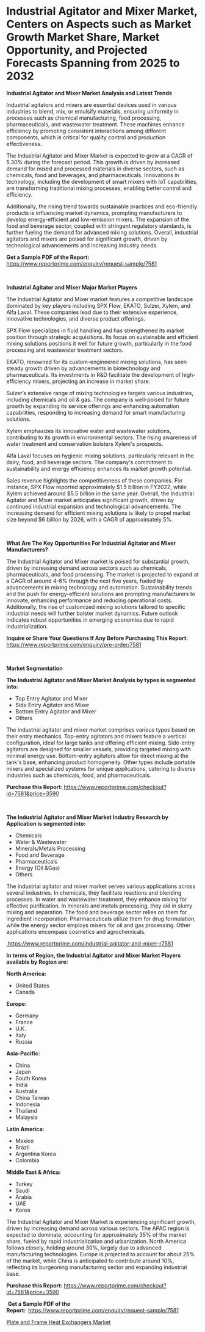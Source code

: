 <p><h1>Industrial Agitator and Mixer Market, Centers on Aspects such as Market Growth Market Share, Market Opportunity, and Projected Forecasts Spanning from 2025 to 2032</h1></p><p><strong>Industrial Agitator and Mixer Market Analysis and Latest Trends</strong></p>
<p><p>Industrial agitators and mixers are essential devices used in various industries to blend, mix, or emulsify materials, ensuring uniformity in processes such as chemical manufacturing, food processing, pharmaceuticals, and wastewater treatment. These machines enhance efficiency by promoting consistent interactions among different components, which is critical for quality control and production effectiveness.</p><p>The Industrial Agitator and Mixer Market is expected to grow at a CAGR of 5.30% during the forecast period. This growth is driven by increased demand for mixed and processed materials in diverse sectors, such as chemicals, food and beverages, and pharmaceuticals. Innovations in technology, including the development of smart mixers with IoT capabilities, are transforming traditional mixing processes, enabling better control and efficiency.</p><p>Additionally, the rising trend towards sustainable practices and eco-friendly products is influencing market dynamics, prompting manufacturers to develop energy-efficient and low-emission mixers. The expansion of the food and beverage sector, coupled with stringent regulatory standards, is further fueling the demand for advanced mixing solutions. Overall, industrial agitators and mixers are poised for significant growth, driven by technological advancements and increasing industry needs.</p></p>
<p><strong>Get a Sample PDF of the Report:&nbsp;</strong> <a href="https://www.reportprime.com/enquiry/request-sample/7581?utm_campaign=2755&utm_medium=2&utm_source=Github&utm_content=ia&utm_term=19032025&utm_id=industrial-agitator-and-mixer">https://www.reportprime.com/enquiry/request-sample/7581</a></p>
<p>&nbsp;</p>
<p><strong>Industrial Agitator and Mixer Major Market Players</strong></p>
<p><p>The Industrial Agitator and Mixer market features a competitive landscape dominated by key players including SPX Flow, EKATO, Sulzer, Xylem, and Alfa Laval. These companies lead due to their extensive experience, innovative technologies, and diverse product offerings.</p><p>SPX Flow specializes in fluid handling and has strengthened its market position through strategic acquisitions. Its focus on sustainable and efficient mixing solutions positions it well for future growth, particularly in the food processing and wastewater treatment sectors.</p><p>EKATO, renowned for its custom-engineered mixing solutions, has seen steady growth driven by advancements in biotechnology and pharmaceuticals. Its investments in R&D facilitate the development of high-efficiency mixers, projecting an increase in market share.</p><p>Sulzer’s extensive range of mixing technologies targets various industries, including chemicals and oil & gas. The company is well-poised for future growth by expanding its service offerings and enhancing automation capabilities, responding to increasing demand for smart manufacturing solutions.</p><p>Xylem emphasizes its innovative water and wastewater solutions, contributing to its growth in environmental sectors. The rising awareness of water treatment and conservation bolsters Xylem's prospects.</p><p>Alfa Laval focuses on hygienic mixing solutions, particularly relevant in the dairy, food, and beverage sectors. The company's commitment to sustainability and energy efficiency enhances its market growth potential.</p><p>Sales revenue highlights the competitiveness of these companies. For instance, SPX Flow reported approximately $1.5 billion in FY2022, while Xylem achieved around $5.5 billion in the same year. Overall, the Industrial Agitator and Mixer market anticipates significant growth, driven by continued industrial expansion and technological advancements. The increasing demand for efficient mixing solutions is likely to propel market size beyond $6 billion by 2026, with a CAGR of approximately 5%.</p></p>
<p>&nbsp;</p>
<p><strong>What Are The Key Opportunities For Industrial Agitator and Mixer Manufacturers?</strong></p>
<p><p>The Industrial Agitator and Mixer market is poised for substantial growth, driven by increasing demand across sectors such as chemicals, pharmaceuticals, and food processing. The market is projected to expand at a CAGR of around 4-6% through the next five years, fueled by advancements in mixing technology and automation. Sustainability trends and the push for energy-efficient solutions are prompting manufacturers to innovate, enhancing performance and reducing operational costs. Additionally, the rise of customized mixing solutions tailored to specific industrial needs will further bolster market dynamics. Future outlook indicates robust opportunities in emerging economies due to rapid industrialization.</p></p>
<p><strong>Inquire or Share Your Questions If Any Before Purchasing This Report:</strong> <a href="https://www.reportprime.com/enquiry/pre-order/7581?utm_campaign=2755&utm_medium=2&utm_source=Github&utm_content=ia&utm_term=19032025&utm_id=industrial-agitator-and-mixer">https://www.reportprime.com/enquiry/pre-order/7581</a></p>
<p>&nbsp;</p>
<p><strong>Market Segmentation</strong></p>
<p><strong>The Industrial Agitator and Mixer Market Analysis by types is segmented into:</strong></p>
<p><ul><li>Top Entry Agitator and Mixer</li><li>Side Entry Agitator and Mixer</li><li>Bottom Entry Agitator and Mixer</li><li>Others</li></ul></p>
<p><p>The industrial agitator and mixer market comprises various types based on their entry mechanics. Top-entry agitators and mixers feature a vertical configuration, ideal for large tanks and offering efficient mixing. Side-entry agitators are designed for smaller vessels, providing targeted mixing with minimal energy use. Bottom-entry agitators allow for direct mixing at the tank's base, enhancing product homogeneity. Other types include portable mixers and specialized systems for unique applications, catering to diverse industries such as chemicals, food, and pharmaceuticals.</p></p>
<p><strong>Purchase this Report:&nbsp;</strong><a href="https://www.reportprime.com/checkout?id=7581&price=3590&utm_campaign=2755&utm_medium=2&utm_source=Github&utm_content=ia&utm_term=19032025&utm_id=industrial-agitator-and-mixer">https://www.reportprime.com/checkout?id=7581&price=3590</a></p>
<p>&nbsp;</p>
<p><strong>The Industrial Agitator and Mixer Market Industry Research by Application is segmented into:</strong></p>
<p><ul><li>Chemicals</li><li>Water & Wastewater</li><li>Minerals/Metals Processing</li><li>Food and Beverage</li><li>Pharmaceuticals</li><li>Energy (Oil &Gas)</li><li>Others</li></ul></p>
<p><p>The industrial agitator and mixer market serves various applications across several industries. In chemicals, they facilitate reactions and blending processes. In water and wastewater treatment, they enhance mixing for effective purification. In minerals and metals processing, they aid in slurry mixing and separation. The food and beverage sector relies on them for ingredient incorporation. Pharmaceuticals utilize them for drug formulation, while the energy sector employs mixers for oil and gas processing. Other applications encompass cosmetics and agrochemicals.</p></p>
<p><a href="https://www.reportprime.com/industrial-agitator-and-mixer-r7581?utm_campaign=2755&utm_medium=2&utm_source=Github&utm_content=ia&utm_term=19032025&utm_id=industrial-agitator-and-mixer">&nbsp;https://www.reportprime.com/industrial-agitator-and-mixer-r7581</a></p>
<p><strong>In terms of Region, the Industrial Agitator and Mixer Market Players available by Region are:</strong></p>
<p>
    <p> <strong> North America: </strong>
        <ul>
            <li>United States</li>
            <li>Canada</li>
        </ul>
        </p> 
    <p> <strong> Europe: </strong>
        <ul>
            <li>Germany</li>
            <li>France</li>
            <li>U.K.</li>
            <li>Italy</li>
            <li>Russia</li>
        </ul>
        </p> 
    <p> <strong> Asia-Pacific: </strong>
        <ul>
            <li>China</li>
            <li>Japan</li>
            <li>South Korea</li>
            <li>India</li>
            <li>Australia</li>
            <li>China Taiwan</li>
            <li>Indonesia</li>
            <li>Thailand</li>
            <li>Malaysia</li>
        </ul>
        </p> 
    <p> <strong> Latin America: </strong>
        <ul>
            <li>Mexico</li>
            <li>Brazil</li>
            <li>Argentina Korea</li>
            <li>Colombia</li>
        </ul>
        </p> 
    <p> <strong> Middle East & Africa: </strong>
        <ul>
            <li>Turkey</li>
            <li>Saudi</li>
            <li>Arabia</li>
            <li>UAE</li>
            <li>Korea</li>
        </ul>
    </p>
    </p>
<p><p>The Industrial Agitator and Mixer Market is experiencing significant growth, driven by increasing demand across various sectors. The APAC region is expected to dominate, accounting for approximately 35% of the market share, fueled by rapid industrialization and urbanization. North America follows closely, holding around 30%, largely due to advanced manufacturing technologies. Europe is projected to account for about 25% of the market, while China is anticipated to contribute around 10%, reflecting its burgeoning manufacturing sector and expanding industrial base.</p></p>
<p><strong>Purchase this Report: </strong><a href="https://www.reportprime.com/checkout?id=7581&price=3590&utm_campaign=2755&utm_medium=2&utm_source=Github&utm_content=ia&utm_term=19032025&utm_id=industrial-agitator-and-mixer">https://www.reportprime.com/checkout?id=7581&price=3590</a></p>
<p>&nbsp;<strong>Get a Sample PDF of the Report:&nbsp;&nbsp;</strong><a href="https://www.reportprime.com/enquiry/request-sample/7581?utm_campaign=2755&utm_medium=2&utm_source=Github&utm_content=ia&utm_term=19032025&utm_id=industrial-agitator-and-mixer">https://www.reportprime.com/enquiry/request-sample/7581</a></p>
<p><strong></strong></p>
<p><p><a href="https://github.com/viohlbrenksf/Market-Research-Report-List-1/blob/main/plate-and-frame-heat-exchangers-market.md?utm_campaign=2755&utm_medium=2&utm_source=Github&utm_content=ia&utm_term=19032025&utm_id=industrial-agitator-and-mixer">Plate and Frame Heat Exchangers Market</a></p></p>
